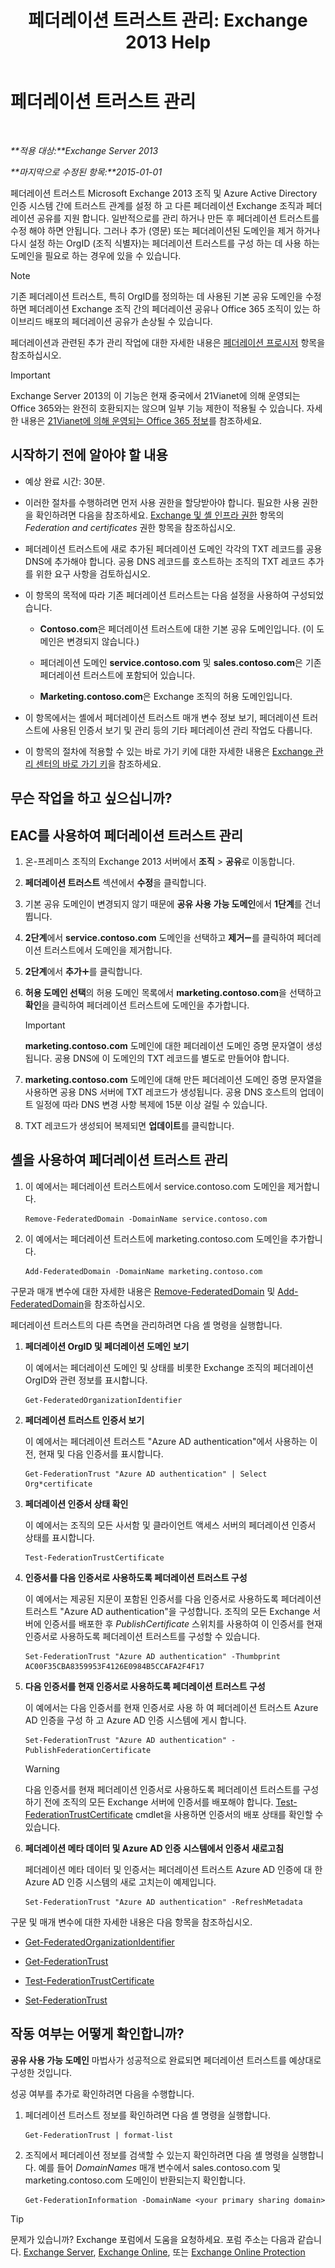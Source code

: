 ﻿---
title: '페더레이션 트러스트 관리: Exchange 2013 Help'
TOCTitle: 페더레이션 트러스트 관리
ms:assetid: 0439839f-2052-4bc9-9d30-aa6e7d51b733
ms:mtpsurl: https://technet.microsoft.com/ko-kr/library/JJ673036(v=EXCHG.150)
ms:contentKeyID: 50482400
ms.date: 05/22/2018
mtps_version: v=EXCHG.150
ms.translationtype: MT
---

# 페더레이션 트러스트 관리

 

_**적용 대상:**Exchange Server 2013_

_**마지막으로 수정된 항목:**2015-01-01_

페더레이션 트러스트 Microsoft Exchange 2013 조직 및 Azure Active Directory 인증 시스템 간에 트러스트 관계를 설정 하 고 다른 페더레이션 Exchange 조직과 페더레이션 공유를 지원 합니다. 일반적으로를 관리 하거나 만든 후 페더레이션 트러스트를 수정 해야 하면 안됩니다. 그러나 추가 (영문) 또는 페더레이션된 도메인을 제거 하거나 다시 설정 하는 OrgID (조직 식별자)는 페더레이션 트러스트를 구성 하는 데 사용 하는 도메인을 필요로 하는 경우에 있을 수 있습니다.


> [!NOTE]
> 기존 페더레이션 트러스트, 특히 OrgID를 정의하는 데 사용된 기본 공유 도메인을 수정하면 페더레이션 Exchange 조직 간의 페더레이션 공유나 Office 365 조직이 있는 하이브리드 배포의 페더레이션 공유가 손상될 수 있습니다.



페더레이션과 관련된 추가 관리 작업에 대한 자세한 내용은 [페더레이션 프로시저](federation-procedures-exchange-2013-help.md) 항목을 참조하십시오.


> [!IMPORTANT]
> Exchange Server 2013의 이 기능은 현재 중국에서 21Vianet에 의해 운영되는 Office 365와는 완전히 호환되지는 않으며 일부 기능 제한이 적용될 수 있습니다. 자세한 내용은 <A href="https://go.microsoft.com/fwlink/?linkid=313640">21Vianet에 의해 운영되는 Office 365 정보</A>를 참조하세요.



## 시작하기 전에 알아야 할 내용

  - 예상 완료 시간: 30분.

  - 이러한 절차를 수행하려면 먼저 사용 권한을 할당받아야 합니다. 필요한 사용 권한을 확인하려면 다음을 참조하세요. [Exchange 및 셸 인프라 권한](exchange-and-shell-infrastructure-permissions-exchange-2013-help.md) 항목의 *Federation and certificates* 권한 항목을 참조하십시오.

  - 페더레이션 트러스트에 새로 추가된 페더레이션 도메인 각각의 TXT 레코드를 공용 DNS에 추가해야 합니다. 공용 DNS 레코드를 호스트하는 조직의 TXT 레코드 추가를 위한 요구 사항을 검토하십시오.

  - 이 항목의 목적에 따라 기존 페더레이션 트러스트는 다음 설정을 사용하여 구성되었습니다.
    
      - **Contoso.com**은 페더레이션 트러스트에 대한 기본 공유 도메인입니다. (이 도메인은 변경되지 않습니다.)
    
      - 페더레이션 도메인 **service.contoso.com** 및 **sales.contoso.com**은 기존 페더레이션 트러스트에 포함되어 있습니다.
    
      - **Marketing.contoso.com**은 Exchange 조직의 허용 도메인입니다.

  - 이 항목에서는 셸에서 페더레이션 트러스트 매개 변수 정보 보기, 페더레이션 트러스트에 사용된 인증서 보기 및 관리 등의 기타 페더레이션 관리 작업도 다룹니다.

  - 이 항목의 절차에 적용할 수 있는 바로 가기 키에 대한 자세한 내용은 [Exchange 관리 센터의 바로 가기 키](keyboard-shortcuts-in-the-exchange-admin-center-exchange-online-protection-help.md)을 참조하세요.

## 무슨 작업을 하고 싶으십니까?

## EAC를 사용하여 페더레이션 트러스트 관리

1.  온-프레미스 조직의 Exchange 2013 서버에서 **조직** \> **공유**로 이동합니다.

2.  **페더레이션 트러스트** 섹션에서 **수정**을 클릭합니다.

3.  기본 공유 도메인이 변경되지 않기 때문에 **공유 사용 가능 도메인**에서 **1단계**를 건너뜁니다.

4.  **2단계**에서 **service.contoso.com** 도메인을 선택하고 **제거**![아이콘 제거](images/Dd362328.479b6ced-8d64-4277-a725-f17fea202b28(EXCHG.150).gif "아이콘 제거")를 클릭하여 페더레이션 트러스트에서 도메인을 제거합니다.

5.  **2단계**에서 **추가**![아이콘 추가](images/JJ218640.c1e75329-d6d7-4073-a27d-498590bbb558(EXCHG.150).gif "아이콘 추가")를 클릭합니다.

6.  **허용 도메인 선택**의 허용 도메인 목록에서 **marketing.contoso.com**을 선택하고 **확인**을 클릭하여 페더레이션 트러스트에 도메인을 추가합니다.
    

    > [!IMPORTANT]
    > <STRONG>marketing.contoso.com</STRONG> 도메인에 대한 페더레이션 도메인 증명 문자열이 생성됩니다. 공용 DNS에 이 도메인의 TXT 레코드를 별도로 만들어야 합니다.



7.  **marketing.contoso.com** 도메인에 대해 만든 페더레이션 도메인 증명 문자열을 사용하면 공용 DNS 서버에 TXT 레코드가 생성됩니다. 공용 DNS 호스트의 업데이트 일정에 따라 DNS 변경 사항 복제에 15분 이상 걸릴 수 있습니다.

8.  TXT 레코드가 생성되어 복제되면 **업데이트**를 클릭합니다.

## 셸을 사용하여 페더레이션 트러스트 관리

1.  이 예에서는 페더레이션 트러스트에서 service.contoso.com 도메인을 제거합니다.
    
        Remove-FederatedDomain -DomainName service.contoso.com

2.  이 예에서는 페더레이션 트러스트에 marketing.contoso.com 도메인을 추가합니다.
    
        Add-FederatedDomain -DomainName marketing.contoso.com

구문과 매개 변수에 대한 자세한 내용은 [Remove-FederatedDomain](https://technet.microsoft.com/ko-kr/library/dd298128\(v=exchg.150\)) 및 [Add-FederatedDomain](https://technet.microsoft.com/ko-kr/library/dd351208\(v=exchg.150\))을 참조하십시오.

페더레이션 트러스트의 다른 측면을 관리하려면 다음 셸 명령을 실행합니다.

1.  **페더레이션 OrgID 및 페더레이션 도메인 보기**
    
    이 예에서는 페더레이션 도메인 및 상태를 비롯한 Exchange 조직의 페더레이션 OrgID와 관련 정보를 표시합니다.
    
        Get-FederatedOrganizationIdentifier

2.  **페더레이션 트러스트 인증서 보기**
    
    이 예에서는 페더레이션 트러스트 "Azure AD authentication"에서 사용하는 이전, 현재 및 다음 인증서를 표시합니다.
    
        Get-FederationTrust "Azure AD authentication" | Select Org*certificate

3.  **페더레이션 인증서 상태 확인**
    
    이 예에서는 조직의 모든 사서함 및 클라이언트 액세스 서버의 페더레이션 인증서 상태를 표시합니다.
    
        Test-FederationTrustCertificate

4.  **인증서를 다음 인증서로 사용하도록 페더레이션 트러스트 구성**
    
    이 예에서는 제공된 지문이 포함된 인증서를 다음 인증서로 사용하도록 페더레이션 트러스트 "Azure AD authentication"을 구성합니다. 조직의 모든 Exchange 서버에 인증서를 배포한 후 *PublishCertificate* 스위치를 사용하여 이 인증서를 현재 인증서로 사용하도록 페더레이션 트러스트를 구성할 수 있습니다.
    
        Set-FederationTrust "Azure AD authentication" -Thumbprint AC00F35CBA8359953F4126E0984B5CCAFA2F4F17

5.  **다음 인증서를 현재 인증서로 사용하도록 페더레이션 트러스트 구성**
    
    이 예에서는 다음 인증서를 현재 인증서로 사용 하 여 페더레이션 트러스트 Azure AD 인증을 구성 하 고 Azure AD 인증 시스템에 게시 합니다.
    
        Set-FederationTrust "Azure AD authentication" -PublishFederationCertificate
    

    > [!WARNING]
    > 다음 인증서를 현재 페더레이션 인증서로 사용하도록 페더레이션 트러스트를 구성하기 전에 조직의 모든 Exchange 서버에 인증서를 배포해야 합니다. <A href="https://technet.microsoft.com/ko-kr/library/dd335228(v=exchg.150)">Test-FederationTrustCertificate</A> cmdlet을 사용하면 인증서의 배포 상태를 확인할 수 있습니다.



6.  **페더레이션 메타 데이터 및 Azure AD 인증 시스템에서 인증서 새로고침**
    
    페더레이션 메타 데이터 및 인증서는 페더레이션 트러스트 Azure AD 인증에 대 한 Azure AD 인증 시스템의 새로 고치는이 예제입니다.
    
        Set-FederationTrust "Azure AD authentication" -RefreshMetadata

구문 및 매개 변수에 대한 자세한 내용은 다음 항목을 참조하십시오.

  - [Get-FederatedOrganizationIdentifier](https://technet.microsoft.com/ko-kr/library/dd298149\(v=exchg.150\))

  - [Get-FederationTrust](https://technet.microsoft.com/ko-kr/library/dd351262\(v=exchg.150\))

  - [Test-FederationTrustCertificate](https://technet.microsoft.com/ko-kr/library/dd335228\(v=exchg.150\))

  - [Set-FederationTrust](https://technet.microsoft.com/ko-kr/library/dd298034\(v=exchg.150\))

## 작동 여부는 어떻게 확인합니까?

**공유 사용 가능 도메인** 마법사가 성공적으로 완료되면 페더레이션 트러스트를 예상대로 구성한 것입니다.

성공 여부를 추가로 확인하려면 다음을 수행합니다.

1.  페더레이션 트러스트 정보를 확인하려면 다음 셸 명령을 실행합니다.
    
        Get-FederationTrust | format-list

2.  조직에서 페더레이션 정보를 검색할 수 있는지 확인하려면 다음 셸 명령을 실행합니다. 예를 들어 *DomainNames* 매개 변수에서 sales.contoso.com 및 marketing.contoso.com 도메인이 반환되는지 확인합니다.
    
        Get-FederationInformation -DomainName <your primary sharing domain>


> [!TIP]
> 문제가 있습니까? Exchange 포럼에서 도움을 요청하세요. 포럼 주소는 다음과 같습니다. <A href="https://go.microsoft.com/fwlink/p/?linkid=60612">Exchange Server</A>, <A href="https://go.microsoft.com/fwlink/p/?linkid=267542">Exchange Online</A>, 또는 <A href="https://go.microsoft.com/fwlink/p/?linkid=285351">Exchange Online Protection</A>


